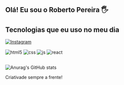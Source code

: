 ## Olá! Eu sou o Roberto Pereira 🖐️

## Tecnologias que eu uso no meu dia
[![Instagram](https://img.shields.io/badge/Instagram-E4405F?style=for-the-badge&logo=instagram&logoColor=white)](https://www.instagram.com/roberto_jrz_)

<div style="display: inline_block">
  <img align="center" alt="html5" src="https://img.shields.io/badge/HTML5-E34F26?style=for-the-badge&logo=html5&logoColor=white" />
  <img align="center" alt="css" src="https://img.shields.io/badge/CSS3-1572B6?style=for-the-badge&logo=css3&logoColor=white" />
  <img align="center" alt="js" src="https://img.shields.io/badge/JavaScript-F7DF1E?style=for-the-badge&logo=javascript&logoColor=black" />
  <img align="center" alt="react" src="https://img.shields.io/badge/React-20232A?style=for-the-badge&logo=react&logoColor=61DAFB" />
</div><br/>

![Anurag's GitHub stats](https://github-readme-stats.vercel.app/api?username=anuraghazra&show_icons=true&theme=radical)

Criativade sempre a frente!

